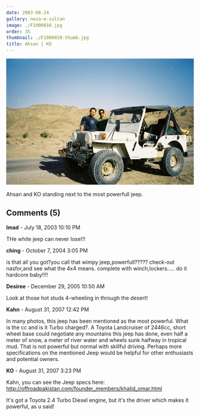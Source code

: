 ```yaml
---
date: 2003-06-24
gallery: neza-e-sultan
image: ./F1000010.jpg
order: 35
thumbnail: ./F1000010-thumb.jpg
title: Ahsan | KO
---
```


![Ahsan | KO](./F1000010.jpg)

Ahsan and KO standing next to the most powerfull jeep.

<div id="comments">

## Comments (5)

<div id="comment">

**Imad** - July 18, 2003 10:10 PM

THe white jeep can never lose!!!

</div>

<div id="comment">

**ching** - October  7, 2004  3:05 PM

is that all you got?you call that wimpy jeep,powerfull????? check-out nasfor,and see what the 4x4 means.
complete with winch,lockers..... do it hardcore baby!!!!

</div>

<div id="comment">

**Desiree** - December 29, 2005 10:50 AM

Look at those hot studs 4-wheeling in through the desert!

</div>

<div id="comment">

**Kahn** - August 31, 2007 12:42 PM

In many photos, this jeep has been mentioned as the most powerful. What is the cc and is it Turbo charged?. A Toyota Landcruiser of 2446cc, short wheel base could negotiate any mountains this jeep has done, even half a meter of snow, a meter of river water and wheels sunk halfway in tropical mud. That is not powerful but normal with skillful driving. Perhaps more specifications on the mentioned Jeep would be helpful for other enthusiasts and potential owners.

</div>

<div id="comment">

**KO** - August 31, 2007  3:23 PM

Kahn, you can see the Jeep specs here: <http://offroadpakistan.com/founder_members/khalid_omar.html>

It's got a Toyota 2.4 Turbo Diesel engine, but it's the driver which makes it powerful, as u said!

</div>

</div>